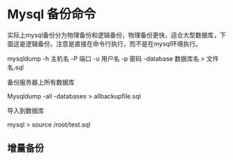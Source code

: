 # Mysql 备份命令

实际上mysql备份分为物理备份和逻辑备份，物理备份更快，适合大型数据库，下面这是逻辑备份，注意是直接在命令行执行，而不是在mysql环境执行。

mysqldump -h 主机名 -P 端口 -u 用户名 -p 密码 -database 数据库名 > 文件名.sql

备份服务器上所有数据库

Mysqldump -all -databases > allbackupfile.sql

导入到数据库

mysql > source /root/test.sql



## 增量备份

